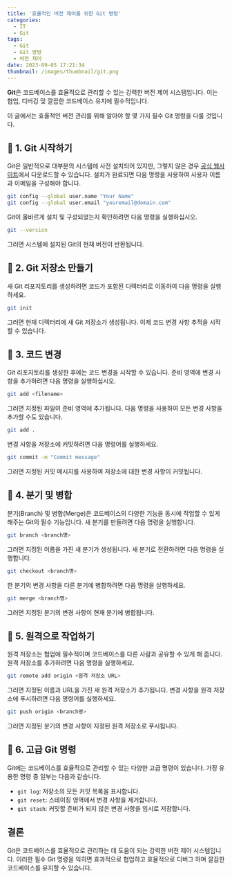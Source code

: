 ```yaml
---
title: '효율적인 버전 제어를 위한 Git 명령'
categories:
  - IT
  - Git
tags:
  - Git
  - Git 명령
  - 버전 제어
date: 2023-09-05 17:21:34
thumbnail: /images/thumbnail/git.png
---
```


**Git**은 코드베이스를 효율적으로 관리할 수 있는 강력한 버전 제어 시스템입니다. 이는 협업, 디버깅 및 깔끔한 코드베이스 유지에 필수적입니다.

이 글에서는 효율적인 버전 관리를 위해 알아야 할 몇 가지 필수 Git 명령을 다룰 것입니다.

## 🚀 1. Git 시작하기

Git은 일반적으로 대부분의 시스템에 사전 설치되어 있지만, 그렇지 않은 경우 [공식 웹사이트](https://git-scm.com/downloads)에서 다운로드할 수 있습니다. 설치가 완료되면 다음 명령을 사용하여 사용자 이름과 이메일을 구성해야 합니다.

```sh
git config --global user.name "Your Name"
git config --global user.email "youremail@domain.com"
```

Git이 올바르게 설치 및 구성되었는지 확인하려면 다음 명령을 실행하십시오.

```sh
git --version
```

그러면 시스템에 설치된 Git의 현재 버전이 반환됩니다.

## 🚀 2. Git 저장소 만들기

새 Git 리포지토리를 생성하려면 코드가 포함된 디렉터리로 이동하여 다음 명령을 실행하세요.

```sh
git init
```

그러면 현재 디렉터리에 새 Git 저장소가 생성됩니다. 이제 코드 변경 사항 추적을 시작할 수 있습니다.

## 🚀 3. 코드 변경

Git 리포지토리를 생성한 후에는 코드 변경을 시작할 수 있습니다. 준비 영역에 변경 사항을 추가하려면 다음 명령을 실행하십시오.

```sh
git add <filename>
```

그러면 지정된 파일이 준비 영역에 추가됩니다. 다음 명령을 사용하여 모든 변경 사항을 추가할 수도 있습니다.

```sh
git add .
```

변경 사항을 저장소에 커밋하려면 다음 명령어를 실행하세요.

```sh
git commit -m "Commit message"
```

그러면 지정된 커밋 메시지를 사용하여 저장소에 대한 변경 사항이 커밋됩니다.

## 🚀 4. 분기 및 병합

분기(Branch) 및 병합(Merge)은 코드베이스의 다양한 기능을 동시에 작업할 수 있게 해주는 Git의 필수 기능입니다. 새 분기를 만들려면 다음 명령을 실행합니다.

```sh
git branch <branch명>
```

그러면 지정된 이름을 가진 새 분기가 생성됩니다. 새 분기로 전환하려면 다음 명령을 실행합니다.

```sh
git checkout <branch명>
```

한 분기의 변경 사항을 다른 분기에 병합하려면 다음 명령을 실행하세요.

```sh
git merge <branch명>
```

그러면 지정된 분기의 변경 사항이 현재 분기에 병합됩니다.

## 🚀 5. 원격으로 작업하기

원격 저장소는 협업에 필수적이며 코드베이스를 다른 사람과 공유할 수 있게 해 줍니다. 원격 저장소를 추가하려면 다음 명령을 실행하세요.

```sh
git remote add origin <원격 저장소 URL>
```

그러면 지정된 이름과 URL을 가진 새 원격 저장소가 추가됩니다. 변경 사항을 원격 저장소에 푸시하려면 다음 명령어를 실행하세요.

```sh
git push origin <branch명>
```

그러면 지정된 분기의 변경 사항이 지정된 원격 저장소로 푸시됩니다.

## 🚀 6. 고급 Git 명령

Git에는 코드베이스를 효율적으로 관리할 수 있는 다양한 고급 명령이 있습니다. 가장 유용한 명령 중 일부는 다음과 같습니다.

- `git log`: 저장소의 모든 커밋 목록을 표시합니다.
- `git reset`: 스테이징 영역에서 변경 사항을 제거합니다.
- `git stash`: 커밋할 준비가 되지 않은 변경 사항을 임시로 저장합니다.

## 결론

Git은 코드베이스를 효율적으로 관리하는 데 도움이 되는 강력한 버전 제어 시스템입니다. 이러한 필수 Git 명령을 익히면 효과적으로 협업하고 효율적으로 디버그 하며 깔끔한 코드베이스를 유지할 수 있습니다.
